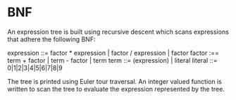 # BNF
An expression tree is built using recursive descent which scans expressions that adhere the following BNF:

expression ::= factor * expression | factor / expression | factor
factor :== term + factor | term - factor | term
term ::= (expression) | literal
literal ::= 0|1|2|3|4|5|6|7|8|9

The tree is printed using Euler tour traversal. An integer valued function is written to scan the tree to evaluate the expression represented by the tree.
